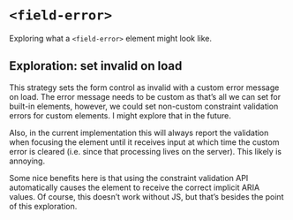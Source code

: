 # `<field-error>`

Exploring what a `<field-error>` element might look like.

## Exploration: set invalid on load

This strategy sets the form control as invalid with a custom error message on
load. The error message needs to be custom as that’s all we can set for built-in
elements, however, we could set non-custom constraint validation errors for
custom elements. I might explore that in the future.

Also, in the current implementation this will always report the validation when
focusing the element until it receives input at which time the custom error is
cleared (i.e. since that processing lives on the server). This likely is
annoying.

Some nice benefits here is that using the constraint validation API
automatically causes the element to receive the correct implicit ARIA values. Of
course, this doesn’t work without JS, but that’s besides the point of this
exploration.
